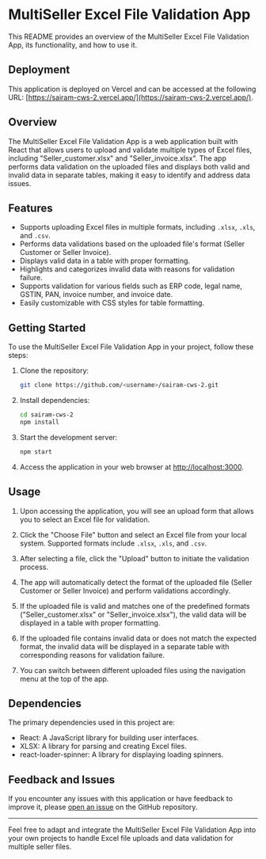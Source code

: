 # MultiSeller Excel File Validation App

This README provides an overview of the MultiSeller Excel File Validation App, its functionality, and how to use it.

## Deployment

This application is deployed on Vercel and can be accessed at the following URL: [https://sairam-cws-2.vercel.app/](https://sairam-cws-2.vercel.app/).


## Overview

The MultiSeller Excel File Validation App is a web application built with React that allows users to upload and validate multiple types of Excel files, including "Seller_customer.xlsx" and "Seller_invoice.xlsx". The app performs data validation on the uploaded files and displays both valid and invalid data in separate tables, making it easy to identify and address data issues.

## Features

- Supports uploading Excel files in multiple formats, including `.xlsx`, `.xls`, and `.csv`.
- Performs data validations based on the uploaded file's format (Seller Customer or Seller Invoice).
- Displays valid data in a table with proper formatting.
- Highlights and categorizes invalid data with reasons for validation failure.
- Supports validation for various fields such as ERP code, legal name, GSTIN, PAN, invoice number, and invoice date.
- Easily customizable with CSS styles for table formatting.

## Getting Started

To use the MultiSeller Excel File Validation App in your project, follow these steps:

1. Clone the repository:

   ```bash
   git clone https://github.com/<username>/sairam-cws-2.git
   ```

2. Install dependencies:

   ```bash
   cd sairam-cws-2
   npm install
   ```

3. Start the development server:

   ```bash
   npm start
   ```

4. Access the application in your web browser at [http://localhost:3000](http://localhost:3000).

## Usage

1. Upon accessing the application, you will see an upload form that allows you to select an Excel file for validation.

2. Click the "Choose File" button and select an Excel file from your local system. Supported formats include `.xlsx`, `.xls`, and `.csv`.

3. After selecting a file, click the "Upload" button to initiate the validation process.

4. The app will automatically detect the format of the uploaded file (Seller Customer or Seller Invoice) and perform validations accordingly.

5. If the uploaded file is valid and matches one of the predefined formats ("Seller_customer.xlsx" or "Seller_invoice.xlsx"), the valid data will be displayed in a table with proper formatting.

6. If the uploaded file contains invalid data or does not match the expected format, the invalid data will be displayed in a separate table with corresponding reasons for validation failure.

7. You can switch between different uploaded files using the navigation menu at the top of the app.


## Dependencies

The primary dependencies used in this project are:

- React: A JavaScript library for building user interfaces.
- XLSX: A library for parsing and creating Excel files.
- react-loader-spinner: A library for displaying loading spinners.

## Feedback and Issues

If you encounter any issues with this application or have feedback to improve it, please [open an issue](https://github.com/<username>/sairam-cws-2/issues) on the GitHub repository.

---

Feel free to adapt and integrate the MultiSeller Excel File Validation App into your own projects to handle Excel file uploads and data validation for multiple seller files.
